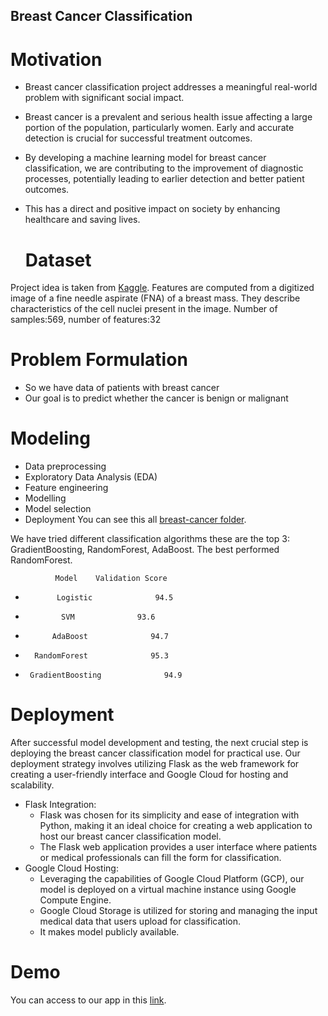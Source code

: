 ## Breast Cancer Classification

# Motivation

- Breast cancer classification project addresses a meaningful real-world problem with significant social impact. 
- Breast cancer is a prevalent and serious health issue affecting a large portion of the population, particularly women. Early and accurate detection is crucial for successful treatment outcomes. 
- By developing a machine learning model for breast cancer classification, we are contributing to the improvement of diagnostic processes, potentially leading to earlier detection and better patient outcomes. 
- This has a direct and positive impact on society by enhancing healthcare and saving lives.

  # Dataset
Project idea is taken from [Kaggle](https://www.kaggle.com/datasets/uciml/breast-cancer-wisconsin-data).
Features are computed from a digitized image of a fine needle aspirate (FNA) of a breast mass. They describe characteristics of the cell nuclei present in the image. 
Number of samples:569, number of features:32

# Problem Formulation

- So we have data of patients with breast cancer
- Our goal is to predict whether the cancer is benign or malignant

# Modeling
- Data preprocessing
- Exploratory Data Analysis (EDA)
- Feature engineering
- Modelling
- Model selection
- Deployment
  You can see this all [breast-cancer folder](https://github.com/hasmikmar/MLE/tree/main/breast_cancer). 

We have tried different classification algorithms these are the top 3: GradientBoosting, RandomForest, AdaBoost. The best performed RandomForest.
              
              Model    Validation Score
-            Logistic              94.5
-             SVM              93.6
-           AdaBoost              94.7
-       RandomForest              95.3
-      GradientBoosting              94.9

# Deployment
After successful model development and testing, the next crucial step is deploying the breast cancer classification model for practical use.
Our deployment strategy involves utilizing Flask as the web framework for creating a user-friendly interface and Google Cloud for hosting and scalability.

- Flask Integration:
    -  Flask was chosen for its simplicity and ease of integration with Python, making it an ideal choice for creating a web application to host our breast cancer classification model.
    - The Flask web application provides a user interface where patients or medical professionals can fill the form for classification.
- Google Cloud Hosting:
    - Leveraging the capabilities of Google Cloud Platform (GCP), our model is deployed on a virtual machine instance using Google Compute Engine.
    - Google Cloud Storage is utilized for storing and managing the input medical data that users upload for classification.
    - It makes model publicly available.

# Demo
You can access to our app in this [link](https://mleproject-408120.an.r.appspot.com/).


